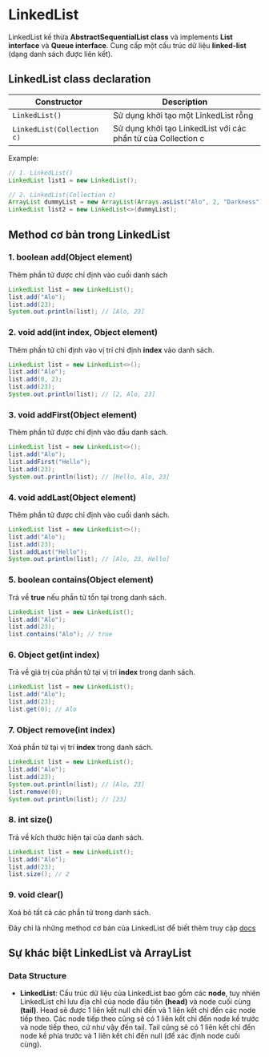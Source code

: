 # LinkedList
LinkedList kế thừa **AbstractSequentialList class** và implements **List interface** và **Queue interface**. Cung cấp một cấu trúc dữ liệu **linked-list** (dạng danh sách được liên kết).
## LinkedList class declaration
Constructor | Description
------------ | -------------
```LinkedList()``` | Sử dụng khởi tạo một LinkedList rỗng
```LinkedList(Collection c)``` | Sử dụng khởi tạo LinkedList với các phần tử của Collection c

Example:
```java
// 1. LinkedList()
LinkedList list1 = new LinkedList();

// 2. LinkedList(Collection c)
ArrayList dummyList = new ArrayList(Arrays.asList("Alo", 2, "Darkness"));
LinkedList list2 = new LinkedList<>(dummyList);
```
## Method cơ bản trong LinkedList
### 1. boolean add(Object element)
Thêm phần tử được chỉ định vào cuối danh sách
```java
LinkedList list = new LinkedList();
list.add("Alo");
list.add(23);
System.out.println(list); // [Alo, 23]
```
### 2. void add(int index, Object element)
Thêm phần tử chỉ định vào vị trí chỉ định **index** vào danh sách.
```java
LinkedList list = new LinkedList<>();
list.add("Alo");
list.add(0, 2);
list.add(23);
System.out.println(list); // [2, Alo, 23]
```
### 3. void addFirst(Object element)
Thêm phần tử được chỉ định vào đầu danh sách.
```java
LinkedList list = new LinkedList<>();
list.add("Alo");
list.addFirst("Hello");
list.add(23);
System.out.println(list); // [Hello, Alo, 23]
```
### 4. void addLast(Object element)
Thêm phần tử được chỉ định vào cuối danh sách.
```java
LinkedList list = new LinkedList<>();
list.add("Alo");
list.add(23);
list.addLast("Hello");
System.out.println(list); // [Alo, 23, Hello]
```
### 5. boolean contains(Object element)
Trả về **true** nếu phần tử tồn tại trong danh sách.
```java
LinkedList list = new LinkedList();
list.add("Alo");
list.add(23);
list.contains("Alo"); // true
```
### 6. Object get(int index)
Trả về giá trị của phần tử tại vị trí **index** trong danh sách.
```java
LinkedList list = new LinkedList();
list.add("Alo");
list.add(23);
list.get(0); // Alo
```
### 7. Object remove(int index)
Xoá phần tử tại vị trí **index** trong danh sách.
```java
LinkedList list = new LinkedList();
list.add("Alo");
list.add(23);
System.out.println(list); // [Alo, 23]
list.remove(0);
System.out.println(list); // [23]
```
### 8. int size()
Trả về kích thước hiện tại của danh sách.
```java
LinkedList list = new LinkedList();
list.add("Alo");
list.add(23);
list.size(); // 2
```
### 9. void clear()
Xoá bỏ tất cả các phần tử trong danh sách.

Đây chỉ là những method cơ bản của LinkedList để biết thêm truy cập [docs](https://docs.oracle.com/javase/7/docs/api/java/util/LinkedList.html)

## Sự khác biệt LinkedList và ArrayList
### Data Structure
- **LinkedList**: Cấu trúc dữ liệu của LinkedList bao gồm các **node**, tuy nhiên LinkedList chỉ lưu địa chỉ của node đầu tiên **(head)** và node cuối cùng **(tail)**. Head sẽ được 1 liên kết null chỉ đến và 1 liên kết chỉ đến các node tiếp theo. Các node tiếp theo cũng sẽ có 1 liên kết chỉ đến node kề trước và node tiếp theo, cứ như vậy đến tail. Tail cũng sẽ có 1 liên kết chỉ đến node kề phía trước và 1 liên kết chỉ đến null (để xác định node cuối cùng).



